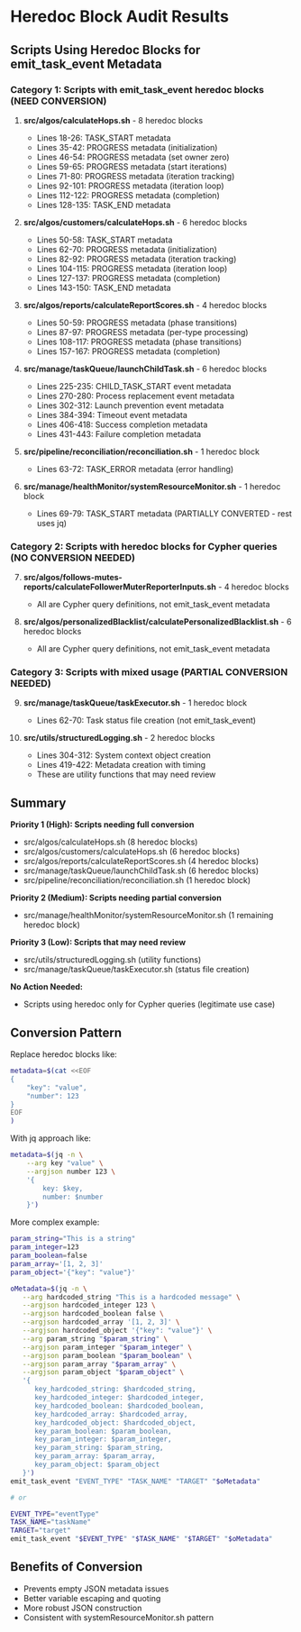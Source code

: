 # Heredoc Block Audit Results

## Scripts Using Heredoc Blocks for emit_task_event Metadata

### Category 1: Scripts with emit_task_event heredoc blocks (NEED CONVERSION)

1. **src/algos/calculateHops.sh** - 8 heredoc blocks
   - Lines 18-26: TASK_START metadata
   - Lines 35-42: PROGRESS metadata (initialization)
   - Lines 46-54: PROGRESS metadata (set owner zero)
   - Lines 59-65: PROGRESS metadata (start iterations)
   - Lines 71-80: PROGRESS metadata (iteration tracking)
   - Lines 92-101: PROGRESS metadata (iteration loop)
   - Lines 112-122: PROGRESS metadata (completion)
   - Lines 128-135: TASK_END metadata

2. **src/algos/customers/calculateHops.sh** - 6 heredoc blocks
   - Lines 50-58: TASK_START metadata
   - Lines 62-70: PROGRESS metadata (initialization)
   - Lines 82-92: PROGRESS metadata (iteration tracking)
   - Lines 104-115: PROGRESS metadata (iteration loop)
   - Lines 127-137: PROGRESS metadata (completion)
   - Lines 143-150: TASK_END metadata

3. **src/algos/reports/calculateReportScores.sh** - 4 heredoc blocks
   - Lines 50-59: PROGRESS metadata (phase transitions)
   - Lines 87-97: PROGRESS metadata (per-type processing)
   - Lines 108-117: PROGRESS metadata (phase transitions)
   - Lines 157-167: PROGRESS metadata (completion)

4. **src/manage/taskQueue/launchChildTask.sh** - 6 heredoc blocks
   - Lines 225-235: CHILD_TASK_START event metadata
   - Lines 270-280: Process replacement event metadata
   - Lines 302-312: Launch prevention event metadata
   - Lines 384-394: Timeout event metadata
   - Lines 406-418: Success completion metadata
   - Lines 431-443: Failure completion metadata

5. **src/pipeline/reconciliation/reconciliation.sh** - 1 heredoc block
   - Lines 63-72: TASK_ERROR metadata (error handling)

6. **src/manage/healthMonitor/systemResourceMonitor.sh** - 1 heredoc block
   - Lines 69-79: TASK_START metadata (PARTIALLY CONVERTED - rest uses jq)

### Category 2: Scripts with heredoc blocks for Cypher queries (NO CONVERSION NEEDED)

7. **src/algos/follows-mutes-reports/calculateFollowerMuterReporterInputs.sh** - 4 heredoc blocks
   - All are Cypher query definitions, not emit_task_event metadata

8. **src/algos/personalizedBlacklist/calculatePersonalizedBlacklist.sh** - 6 heredoc blocks
   - All are Cypher query definitions, not emit_task_event metadata

### Category 3: Scripts with mixed usage (PARTIAL CONVERSION NEEDED)

9. **src/manage/taskQueue/taskExecutor.sh** - 1 heredoc block
   - Lines 62-70: Task status file creation (not emit_task_event)

10. **src/utils/structuredLogging.sh** - 2 heredoc blocks
    - Lines 304-312: System context object creation
    - Lines 419-422: Metadata creation with timing
    - These are utility functions that may need review

## Summary

**Priority 1 (High): Scripts needing full conversion**
- src/algos/calculateHops.sh (8 heredoc blocks)
- src/algos/customers/calculateHops.sh (6 heredoc blocks)
- src/algos/reports/calculateReportScores.sh (4 heredoc blocks)
- src/manage/taskQueue/launchChildTask.sh (6 heredoc blocks)
- src/pipeline/reconciliation/reconciliation.sh (1 heredoc block)

**Priority 2 (Medium): Scripts needing partial conversion**
- src/manage/healthMonitor/systemResourceMonitor.sh (1 remaining heredoc block)

**Priority 3 (Low): Scripts that may need review**
- src/utils/structuredLogging.sh (utility functions)
- src/manage/taskQueue/taskExecutor.sh (status file creation)

**No Action Needed:**
- Scripts using heredoc only for Cypher queries (legitimate use case)

## Conversion Pattern

Replace heredoc blocks like:
```bash
metadata=$(cat <<EOF
{
    "key": "value",
    "number": 123
}
EOF
)
```

With jq approach like:
```bash
metadata=$(jq -n \
    --arg key "value" \
    --argjson number 123 \
    '{
        key: $key,
        number: $number
    }')
```

More complex example:

```bash
param_string="This is a string"
param_integer=123
param_boolean=false
param_array='[1, 2, 3]'
param_object='{"key": "value"}'

oMetadata=$(jq -n \
   --arg hardcoded_string "This is a hardcoded message" \
   --argjson hardcoded_integer 123 \
   --argjson hardcoded_boolean false \
   --argjson hardcoded_array '[1, 2, 3]' \
   --argjson hardcoded_object '{"key": "value"}' \
   --arg param_string "$param_string" \
   --argjson param_integer "$param_integer" \
   --argjson param_boolean "$param_boolean" \
   --argjson param_array "$param_array" \
   --argjson param_object "$param_object" \
   '{
      key_hardcoded_string: $hardcoded_string,
      key_hardcoded_integer: $hardcoded_integer,
      key_hardcoded_boolean: $hardcoded_boolean,
      key_hardcoded_array: $hardcoded_array,
      key_hardcoded_object: $hardcoded_object,
      key_param_boolean: $param_boolean,
      key_param_integer: $param_integer,
      key_param_string: $param_string,
      key_param_array: $param_array,
      key_param_object: $param_object
   }')
emit_task_event "EVENT_TYPE" "TASK_NAME" "TARGET" "$oMetadata"

# or

EVENT_TYPE="eventType"
TASK_NAME="taskName"
TARGET="target"
emit_task_event "$EVENT_TYPE" "$TASK_NAME" "$TARGET" "$oMetadata"
```

## Benefits of Conversion
- Prevents empty JSON metadata issues
- Better variable escaping and quoting
- More robust JSON construction
- Consistent with systemResourceMonitor.sh pattern
